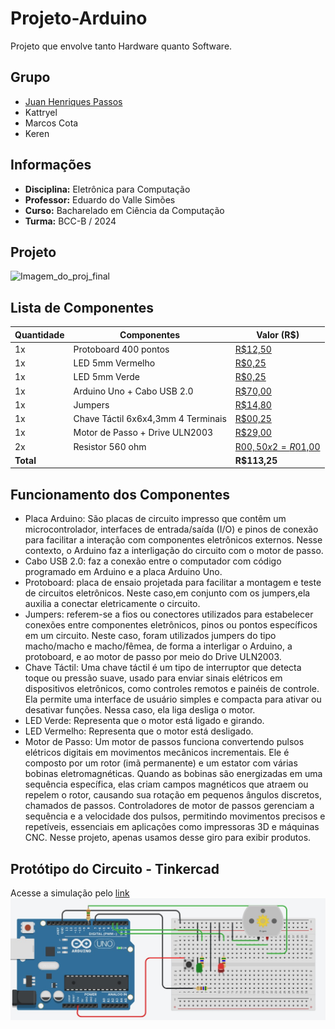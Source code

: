 # Projeto-Arduino
Projeto que envolve tanto Hardware quanto Software.

## Grupo
- [Juan Henriques Passos](https://github.com/JuanHPassos)
- Kattryel
- Marcos Cota
- Keren

## Informações
- **Disciplina:** Eletrônica para Computação
- **Professor:** Eduardo do Valle Simões
- **Curso:** Bacharelado em Ciência da Computação
- **Turma:** BCC-B / 2024

## Projeto
![Imagem_do_proj_final](semimagemporhora.png)

## Lista de Componentes

| Quantidade | Componentes                  | Valor (R$) |
|------------|------------------------------|------------|
| 1x         | Protoboard 400 pontos     | [R$12,50](https://www.baudaeletronica.com.br/produto/protoboard-400-pontos.html)     |
| 1x         | LED 5mm Vermelho             | [R$0,25](https://www.baudaeletronica.com.br/produto/led-difuso-5mm-vermelho)     |
| 1x         | LED 5mm Verde                | [R$0,25](https://www.baudaeletronica.com.br/produto/led-difuso-5mm-verde)    |
| 1x         | Arduino Uno + Cabo USB 2.0   | [R$70,00](https://www.baudaeletronica.com.br/produto/arduino-uno-r3.html)    |
| 1x         | Jumpers        | [R$14,80](https://www.baudaeletronica.com.br/buscar?q=junmpers)    |
| 1x        | Chave Táctil 6x6x4,3mm 4 Terminais  | [R$00,25](https://www.baudaeletronica.com.br/produto/chave-tactil-6x6x43mm-4-terminais.html)   |
| 1x         | Motor de Passo + Drive ULN2003   | [R$29,00](https://www.baudaeletronica.com.br/produto/motor-de-passo-drive-uln2003.html)     |
| 2x         | Resistor 560 ohm             | [R$00,50x2 = R$01,00](https://produto.mercadolivre.com.br/MLB-4414488984-kit-de-resistores-14w-560-unidades-56-valores-na-maleta-_JM#position=7&search_layout=grid&type=item&tracking_id=278db833-3cb6-49ba-b34c-e3577864dad3)
| **Total**  |                              | **R$113,25** |

## Funcionamento dos Componentes
- Placa Arduino: São placas de circuito impresso que contêm um microcontrolador, interfaces de entrada/saída (I/O) e pinos de conexão para facilitar a interação com componentes eletrônicos externos. Nesse contexto, o Arduino faz a interligação do circuito com o motor de passo.
- Cabo USB 2.0: faz a conexão entre o computador com código programado em Arduino e a placa Arduino Uno.
- Protoboard: placa de ensaio projetada para facilitar a montagem e teste de circuitos eletrônicos. Neste caso,em conjunto com os jumpers,ela auxilia a conectar eletricamente o circuito.
- Jumpers: referem-se a fios ou conectores utilizados para estabelecer conexões entre componentes eletrônicos, pinos ou pontos específicos em um circuito. Neste caso, foram utilizados jumpers do tipo macho/macho e macho/fêmea, de forma a interligar o Arduino, a protoboard, e ao motor de passo por meio do Drive ULN2003.
- Chave Táctil: Uma chave táctil é um tipo de interruptor que detecta toque ou pressão suave, usado para enviar sinais elétricos em dispositivos eletrônicos, como controles remotos e painéis de controle. Ela permite uma interface de usuário simples e compacta para ativar ou desativar funções. Nessa caso, ela liga desliga o motor.
- LED Verde: Representa que o motor está ligado e girando.
- LED Vermelho: Representa que o motor está desligado.
- Motor de Passo: Um motor de passos funciona convertendo pulsos elétricos digitais em movimentos mecânicos incrementais. Ele é composto por um rotor (imã permanente) e um estator com várias bobinas eletromagnéticas. Quando as bobinas são energizadas em uma sequência específica, elas criam campos magnéticos que atraem ou repelem o rotor, causando sua rotação em pequenos ângulos discretos, chamados de passos. Controladores de motor de passos gerenciam a sequência e a velocidade dos pulsos, permitindo movimentos precisos e repetíveis, essenciais em aplicações como impressoras 3D e máquinas CNC. Nesse projeto, apenas usamos desse giro para exibir produtos.

## Protótipo do Circuito - Tinkercad
Acesse a simulação pelo [link](https://www.tinkercad.com/things/5funghXNhok-circuito-do-mostruario/editel?sharecode=T02-t_l6jLxX6jppouhYzIt5L1Z4sjFjY2yA1R_EreI)
![Protótipo](Imagens_proj/Motor.jpg)

